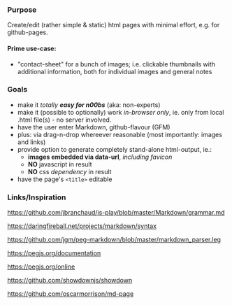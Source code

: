 ### Purpose

Create/edit (rather simple & static) html pages with minimal effort, e.g. for github-pages.
#### Prime use-case:
* "contact-sheet" for a bunch of images; i.e. clickable thumbnails with additional information, both for individual images and general notes

### Goals

* make it *totally **easy for n00bs*** (aka: non-experts)
* make it (possible to optionally) work *in-browser only*, ie. only from local .html file(s) - no server involved.
* have the user enter Markdown, github-flavour (GFM)
* plus: via drag-n-drop whereever reasonable (most importantly: images and links)
* provide option to generate completely stand-alone html-output, ie.:
  - **images embedded via data-url**, *including favicon*
  - **NO** javascript in result
  - **NO** css *dependency* in result
* have the page's `<title>` editable


### Links/Inspiration

https://github.com/jbranchaud/js-play/blob/master/Markdown/grammar.md

https://daringfireball.net/projects/markdown/syntax

https://github.com/jgm/peg-markdown/blob/master/markdown_parser.leg

https://pegjs.org/documentation

https://pegjs.org/online

https://github.com/showdownjs/showdown

https://github.com/oscarmorrison/md-page
